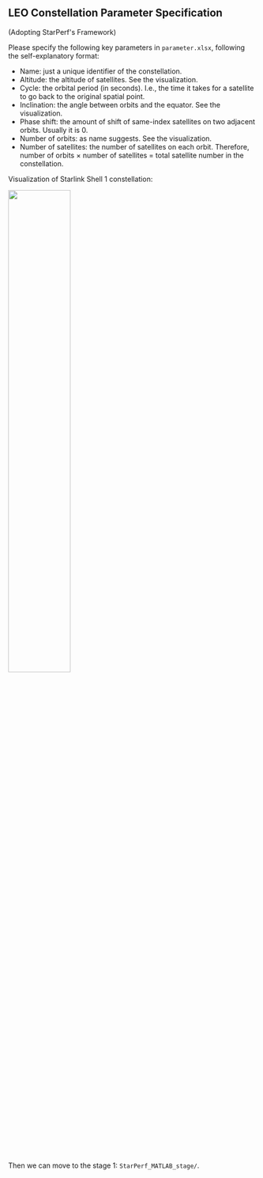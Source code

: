 ## LEO Constellation Parameter Specification

(Adopting StarPerf's Framework)

Please specify the following key parameters in `parameter.xlsx`, following the self-explanatory format:

* Name: just a unique identifier of the constellation.
* Altitude: the altitude of satellites. See the visualization.
* Cycle: the orbital period (in seconds). I.e., the time it takes for a satellite to go back to the original spatial point.
* Inclination: the angle between orbits and the equator. See the visualization.
* Phase shift: the amount of shift of same-index satellites on two adjacent orbits. Usually it is 0. 
* Number of orbits: as name suggests. See the visualization.
* Number of satellites: the number of satellites on each orbit. Therefore, number of orbits × number of satellites = total satellite number in the constellation.

Visualization of Starlink Shell 1 constellation:


<img src="https://github.com/XuyangCaoUCSD/LeoEM/blob/main/constellation_params/starlink_visualization.jpg" width=50% height=50%>

<!-- ![Image: starlink_visualization.jpg](https://github.com/XuyangCaoUCSD/LeoEM/blob/main/constellation_params/starlink_visualization.jpg) -->

Then we can move to the stage 1: `StarPerf_MATLAB_stage/`.

